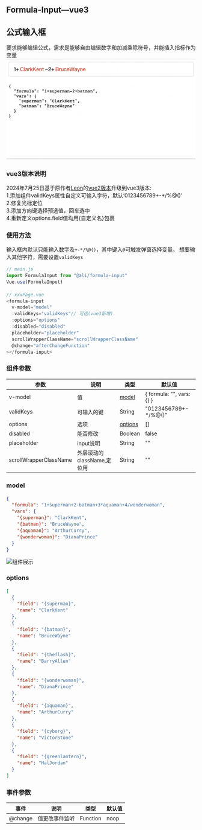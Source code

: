 ## Formula-Input—vue3

## 公式输入框
要求能够编辑公式，需求是能够自由编辑数字和加减乘除符号，并能插入指标作为变量
![加载失败](./src/assets/xg.gif)
### vue3版本说明
2024年7月25日基于原作者[Leon](https://github.com/leonzhang1108)的[vue2版本](https://github.com/leonzhang1108/formula-input)</a>升级到vue3版本:
<br>1.添加组件validKeys属性自定义可输入字符，默认‘0123456789+-*/%@()’
<br>2.修复光标定位
<br>3.添加方向键选择预选值，回车选中
<br>4.重新定义options.field值均用{自定义名}包裹

### 使用方法
输入框内默认只能输入数字及```+-*/%@()```，其中键入```@```可触发弹窗选择变量。
想要输入其他字符，需要设置```validKeys```
```typescript
// main.js
import FormulaInput from "@ali/formula-input"
Vue.use(FormulaInput)

// xxxPage.vue
<formula-input
  v-model="model"
  :validKeys="validKeys"// 可选(vue3新增)
  :options="options"
  :disabled="disabled"
  placeholder="placeholder"
  scrollWrapperClassName="scrollWrapperClassName"
  @change="afterChangeFunction"
></formula-input>
```

### 组件参数

| 参数     | 说明             | 类型                   | 默认值 |
| -------- | ---------------- | ------------------------ | ------ |
| v-model  | 值 | [model](#model) | { formula: "", vars: {} } |
| validKeys  | 可输入的键 | String | "0123456789+-*/%@()" |
| options  | 选项 | [options](#options) | [] |
| disabled | 能否修改 | Boolean | false |
| placeholder | input说明 | String | "" |
| scrollWrapperClassName | 外层滚动的className,定位用 | String   | ""  |

### model
```json
{
  "formula": "1+superman+2-batman+3*aquaman+4/wonderwoman",
  "vars": {
    "{superman}": "ClarkKent",
    "{batman}": "BruceWayne",
    "{aquaman}": "ArthurCurry",
    "{wonderwoman}": "DianaPrince"
  }
}
```
![组件展示](https://cube.elemecdn.com/5/02/cdc9917b0b01ae690ca2e4f13ef14png.png)


### options
```json
[
  {
    "field": "{superman}",
    "name": "ClarkKent"
  },
  {
    "field": "{batman}",
    "name": "BruceWayne"
  },
  {
    "field": "{theflash}",
    "name": "BarryAllen"
  },
  {
    "field": "{wonderwoman}",
    "name": "DianaPrince"
  },
  {
    "field": "{aquaman}",
    "name": "ArthurCurry"
  },
  {
    "field": "{cyborg}",
    "name": "VictorStone"
  },
  {
    "field": "{greenlantern}",
    "name": "HalJordan"
  }
]
```


### 事件参数
| 事件     | 说明             | 类型                   | 默认值 |
| -------- | ---------------- | ------------------------ | ------ |
| @change | 值更改事件监听 | Function   | noop |
